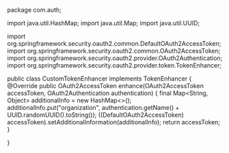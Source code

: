 package com.auth;

import java.util.HashMap;
import java.util.Map;
import java.util.UUID;

import org.springframework.security.oauth2.common.DefaultOAuth2AccessToken;
import org.springframework.security.oauth2.common.OAuth2AccessToken;
import org.springframework.security.oauth2.provider.OAuth2Authentication;
import org.springframework.security.oauth2.provider.token.TokenEnhancer;

public class CustomTokenEnhancer implements TokenEnhancer  {
	@Override
    public OAuth2AccessToken enhance(OAuth2AccessToken accessToken, OAuth2Authentication authentication) {
        final Map<String, Object> additionalInfo = new HashMap<>();
        additionalInfo.put("organization", authentication.getName() + UUID.randomUUID().toString());
        ((DefaultOAuth2AccessToken) accessToken).setAdditionalInformation(additionalInfo);
        return accessToken;
    }

}
